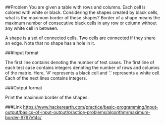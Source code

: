 ##Problem
You are given a table with  rows and  columns. Each cell is colored with white or black. Considering the shapes created by black cells, what is the maximum border of these shapes? Border of a shape means the maximum number of consecutive black cells in any row or column without any white cell in between.

A shape is a set of connected cells. Two cells are connected if they share an edge. Note that no shape has a hole in it.

###Input format

The first line contains  denoting the number of test cases.
The first line of each test case contains integers  denoting the number of rows and columns of the matrix. Here, '#' represents a black cell and '.' represents a white cell. 
Each of the next  lines contains  integers.

###Output format

Print the maximum border of the shapes.

###Link
https://www.hackerearth.com/practice/basic-programming/input-output/basics-of-input-output/practice-problems/algorithm/maximum-border-9767e14c/
